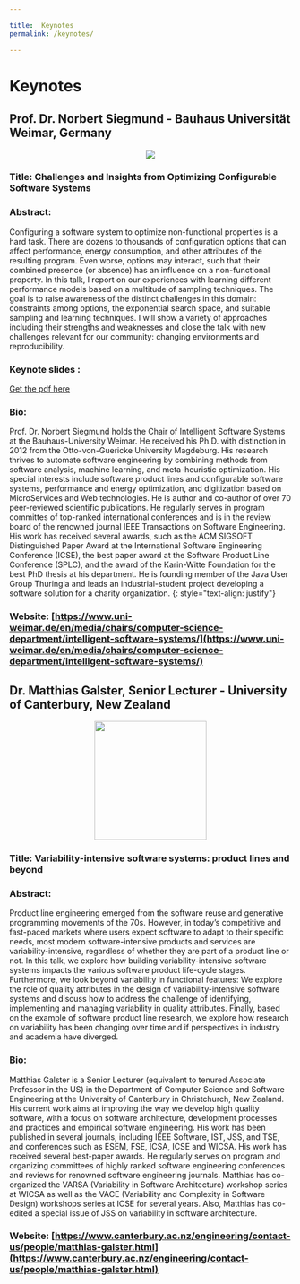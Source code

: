 ```yaml
---

title:  Keynotes
permalink: /keynotes/

---
```


# Keynotes


## Prof. Dr.  Norbert Siegmund  -  Bauhaus Universität Weimar, Germany


<p align="center">
  <img src="https://vamos2019.github.io/img/NorbertSiegmund.jpg">
</p>


### Title: Challenges and Insights from Optimizing Configurable Software Systems
###  Abstract: 

Configuring a software system to optimize non-functional properties is a hard task. There are dozens to thousands of configuration options that can affect performance, energy consumption, and other attributes of the resulting program. Even worse, options may interact, such that their combined presence (or absence) has an influence on a non-functional property. In this talk, I report on our experiences with learning different performance models based on a multitude of sampling techniques. The goal is to raise awareness of the distinct challenges in this domain: constraints among options, the exponential search space, and suitable sampling and learning techniques. I will show a variety of approaches including their strengths and weaknesses and close the talk with new challenges relevant for our community: changing environments and reproducibility.

### Keynote slides : 

[Get the pdf here](https://vamos2019.github.io/proc/keynote_norbert_siegmund_VaMoS2019.pdf)

### Bio:  
Prof. Dr. Norbert Siegmund holds the Chair of Intelligent Software Systems at the Bauhaus-University Weimar. He received his Ph.D. with distinction in 2012 from the Otto-von-Guericke University Magdeburg. His research thrives to automate software engineering by combining methods from software analysis, machine learning, and meta-heuristic optimization. His special interests include software product lines and configurable software systems, performance and energy optimization, and digitization based on MicroServices and Web technologies. He is author and co-author of over 70 peer-reviewed scientific publications. He regularly serves in program committes of top-ranked international conferences and is in the review board of the renowned journal IEEE Transactions on Software Engineering. His work has received several awards, such as the ACM SIGSOFT Distinguished Paper Award at the International Software Engineering Conference (ICSE), the best paper award at the Software Product Line Conference (SPLC), and the award of the Karin-Witte Foundation for the best PhD thesis at his department. He is founding member of the Java User Group Thuringia and leads an industrial-student project developing a software solution for a charity organization.
{: style="text-align: justify"}

### Website: [https://www.uni-weimar.de/en/media/chairs/computer-science-department/intelligent-software-systems/](https://www.uni-weimar.de/en/media/chairs/computer-science-department/intelligent-software-systems/) 

##  Dr. Matthias Galster, Senior Lecturer - University of Canterbury, New Zealand

<p align="center">
  <img height="212" width="200" src="https://vamos2019.github.io/img/Matthias-Galster.jpg">
</p>



### Title:  Variability-intensive software systems: product lines and beyond
###  Abstract: 

Product line engineering emerged from the software reuse and generative programming movements of the 70s. However, in today’s competitive and fast-paced markets where users expect software to adapt to their specific needs, most modern software-intensive products and services are variability-intensive, regardless of whether they are part of a product line or not. In this talk, we explore how building variability-intensive software systems impacts the various software product life-cycle stages. Furthermore, we look beyond variability in functional features: We explore the role of quality attributes in the design of variability-intensive software systems and discuss how to address the challenge of identifying, implementing and managing variability in quality attributes. Finally, based on the example of software product line research, we explore how research on variability has been changing over time and if perspectives in industry and academia have diverged.

### Bio: 
Matthias Galster is a Senior Lecturer (equivalent to tenured Associate Professor in the US) in the Department of Computer Science and Software Engineering at the University of Canterbury in Christchurch, New Zealand. His current work aims at improving the way we develop high quality software, with a focus on software architecture, development processes and practices and empirical software engineering. His work has been published in several journals, including IEEE Software, IST, JSS, and TSE, and conferences such as ESEM, FSE, ICSA, ICSE and WICSA. His work has received several best-paper awards. He regularly serves on program and organizing committees of highly ranked software engineering conferences and reviews for renowned software engineering journals. Matthias has co-organized the VARSA (Variability in Software Architecture) workshop series at WICSA as well as the VACE (Variability and Complexity in Software Design) workshops series at ICSE for several years. Also, Matthias has co-edited a special issue of JSS on variability in software architecture.

### Website: [https://www.canterbury.ac.nz/engineering/contact-us/people/matthias-galster.html](https://www.canterbury.ac.nz/engineering/contact-us/people/matthias-galster.html)
